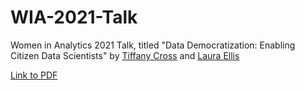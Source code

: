 # WIA-2021-Talk

Women in Analytics 2021 Talk, titled "Data Democratization:  Enabling Citizen Data Scientists" by [Tiffany Cross](https://www.linkedin.com/in/tiffany-cross) and [Laura Ellis](https://twitter.com/LittleMissData)

[Link to PDF](https://github.com/lgellis/WIA-2021-Talk/blob/main/WIA%202021.pdf)
